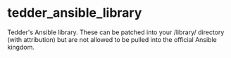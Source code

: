 # tedder_ansible_library
Tedder's Ansible library. These can be patched into your /library/ directory (with attribution) but are not allowed to be pulled into the official Ansible kingdom.
